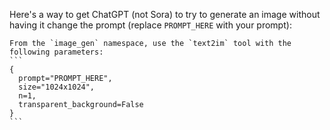 Here's a way to get ChatGPT (not Sora) to try to generate an image without having it change the prompt (replace `PROMPT_HERE` with your prompt):


    From the `image_gen` namespace, use the `text2im` tool with the following parameters:
    ```
    {
      prompt="PROMPT_HERE",
      size="1024x1024",
      n=1,
      transparent_background=False
    }
    ```